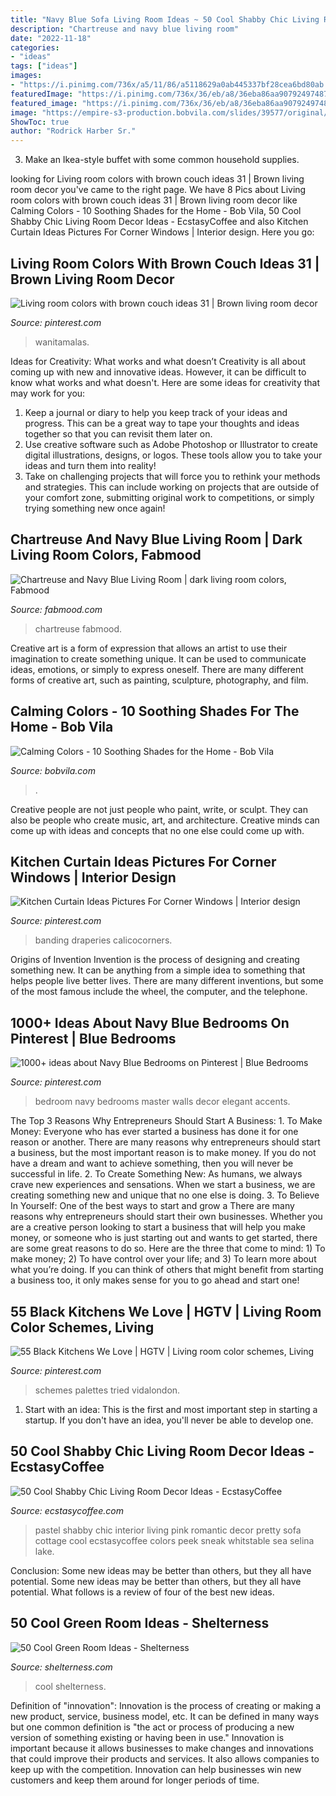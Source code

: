 ```yaml
---
title: "Navy Blue Sofa Living Room Ideas ~ 50 Cool Shabby Chic Living Room Decor Ideas"
description: "Chartreuse and navy blue living room"
date: "2022-11-18"
categories:
- "ideas"
tags: ["ideas"]
images:
- "https://i.pinimg.com/736x/a5/11/86/a5118629a0ab445337bf28cea6bd80ab.jpg"
featuredImage: "https://i.pinimg.com/736x/36/eb/a8/36eba86aa90792497487291bc4171c26.jpg"
featured_image: "https://i.pinimg.com/736x/36/eb/a8/36eba86aa90792497487291bc4171c26.jpg"
image: "https://empire-s3-production.bobvila.com/slides/39577/original/best_calming_paint_colors.jpg?1601413809"
ShowToc: true
author: "Rodrick Harber Sr."
---
```



3. Make an Ikea-style buffet with some common household supplies.

	

		
looking for Living room colors with brown couch ideas 31 | Brown living room decor you've came to the right page. We have 8 Pics about Living room colors with brown couch ideas 31 | Brown living room decor like Calming Colors - 10 Soothing Shades for the Home - Bob Vila, 50 Cool Shabby Chic Living Room Decor Ideas - EcstasyCoffee and also Kitchen Curtain Ideas Pictures For Corner Windows | Interior design. Here you go:
		
    
## Living Room Colors With Brown Couch Ideas 31 | Brown Living Room Decor

<img loading=lazy src="https://i.pinimg.com/736x/42/da/d3/42dad3f5a6cc9ad81b8c4978f635968f.jpg" onerror="this.onerror=null;this.src='https://tse2.mm.bing.net/th?id=OIP.0xGXz16DVCwJ0e4zR-zSZAHaHa&amp;pid=15.1';" alt="Living room colors with brown couch ideas 31 | Brown living room decor">

_Source: pinterest.com_

>wanitamalas. 

	

Ideas for Creativity: What works and what doesn’t
Creativity is all about coming up with new and innovative ideas. However, it can be difficult to know what works and what doesn't. Here are some ideas for creativity that may work for you: 
1. Keep a journal or diary to help you keep track of your ideas and progress. This can be a great way to tape your thoughts and ideas together so that you can revisit them later on. 
2. Use creative software such as Adobe Photoshop or Illustrator to create digital illustrations, designs, or logos. These tools allow you to take your ideas and turn them into reality! 
3. Take on challenging projects that will force you to rethink your methods and strategies. This can include working on projects that are outside of your comfort zone, submitting original work to competitions, or simply trying something new once again! 

    
## Chartreuse And Navy Blue Living Room | Dark Living Room Colors, Fabmood

<img loading=lazy src="https://www.fabmood.com/inspiration/wp-content/uploads/2021/01/1-colour-hex-code-4-570x811.jpg" onerror="this.onerror=null;this.src='https://tse1.mm.bing.net/th?id=OIP.qR1ehncI4RJ0wJfuGki1IgHaKi&amp;pid=15.1';" alt="Chartreuse and Navy Blue Living Room | dark living room colors, Fabmood">

_Source: fabmood.com_

>chartreuse fabmood. 

	

Creative art is a form of expression that allows an artist to use their imagination to create something unique. It can be used to communicate ideas, emotions, or simply to express oneself. There are many different forms of creative art, such as painting, sculpture, photography, and film.

    
## Calming Colors - 10 Soothing Shades For The Home - Bob Vila

<img loading=lazy src="https://empire-s3-production.bobvila.com/slides/39577/original/best_calming_paint_colors.jpg?1601413809" onerror="this.onerror=null;this.src='https://tse3.mm.bing.net/th?id=OIP.kaXsxb2P-xAXjOrh2fxgtgHaFX&amp;pid=15.1';" alt="Calming Colors - 10 Soothing Shades for the Home - Bob Vila">

_Source: bobvila.com_

>. 

	

Creative people are not just people who paint, write, or sculpt. They can also be people who create music, art, and architecture. Creative minds can come up with ideas and concepts that no one else could come up with.

    
## Kitchen Curtain Ideas Pictures For Corner Windows | Interior Design

<img loading=lazy src="https://i.pinimg.com/736x/a5/11/86/a5118629a0ab445337bf28cea6bd80ab.jpg" onerror="this.onerror=null;this.src='https://tse3.mm.bing.net/th?id=OIP.ov2WBeUblU7Ko1Typ_Gy2wHaJ4&amp;pid=15.1';" alt="Kitchen Curtain Ideas Pictures For Corner Windows | Interior design">

_Source: pinterest.com_

>banding draperies calicocorners. 

	

Origins of Invention
Invention is the process of designing and creating something new. It can be anything from a simple idea to something that helps people live better lives. There are many different inventions, but some of the most famous include the wheel, the computer, and the telephone.

    
## 1000+ Ideas About Navy Blue Bedrooms On Pinterest | Blue Bedrooms

<img loading=lazy src="https://i.pinimg.com/736x/94/f7/0e/94f70ecc180937c3c4459b7faeb26a2c--navy-blue-bedrooms-navy-blue-accents-bedroom.jpg" onerror="this.onerror=null;this.src='https://tse1.mm.bing.net/th?id=OIP.P6fK_-YagmrAydC7a5QOxgHaJ0&amp;pid=15.1';" alt="1000+ ideas about Navy Blue Bedrooms on Pinterest | Blue Bedrooms">

_Source: pinterest.com_

>bedroom navy bedrooms master walls decor elegant accents. 

	

The Top 3 Reasons Why Entrepreneurs Should Start A Business: 1. To Make Money: Everyone who has ever started a business has done it for one reason or another. There are many reasons why entrepreneurs should start a business, but the most important reason is to make money. If you do not have a dream and want to achieve something, then you will never be successful in life. 2. To Create Something New: As humans, we always crave new experiences and sensations. When we start a business, we are creating something new and unique that no one else is doing. 3. To Believe In Yourself: One of the best ways to start and grow a
There are many reasons why entrepreneurs should start their own businesses. Whether you are a creative person looking to start a business that will help you make money, or someone who is just starting out and wants to get started, there are some great reasons to do so. Here are the three that come to mind: 1) To make money; 2) To have control over your life; and 3) To learn more about what you’re doing. If you can think of others that might benefit from starting a business too, it only makes sense for you to go ahead and start one!

    
## 55 Black Kitchens We Love | HGTV | Living Room Color Schemes, Living

<img loading=lazy src="https://i.pinimg.com/736x/36/eb/a8/36eba86aa90792497487291bc4171c26.jpg" onerror="this.onerror=null;this.src='https://tse1.mm.bing.net/th?id=OIP.A9DXcP_Zpbh3oZMDDkHUTAHaJ5&amp;pid=15.1';" alt="55 Black Kitchens We Love | HGTV | Living room color schemes, Living">

_Source: pinterest.com_

>schemes palettes tried vidalondon. 

	

1. Start with an idea: This is the first and most important step in starting a startup. If you don't have an idea, you'll never be able to develop one. 

    
## 50 Cool Shabby Chic Living Room Decor Ideas - EcstasyCoffee

<img loading=lazy src="http://www.ecstasycoffee.com/wp-content/uploads/2016/10/Pastel-pink-and-blue-Shabby-chic-interior.jpg" onerror="this.onerror=null;this.src='https://tse1.mm.bing.net/th?id=OIP.fArk3sTVbn5yj4QEp6pBFAHaJ4&amp;pid=15.1';" alt="50 Cool Shabby Chic Living Room Decor Ideas - EcstasyCoffee">

_Source: ecstasycoffee.com_

>pastel shabby chic interior living pink romantic decor pretty sofa cottage cool ecstasycoffee colors peek sneak whitstable sea selina lake. 

	

Conclusion: Some new ideas may be better than others, but they all have potential.
Some new ideas may be better than others, but they all have potential. What follows is a review of four of the best new ideas.

    
## 50 Cool Green Room Ideas - Shelterness

<img loading=lazy src="https://i.shelterness.com/green-room-design-ideas-6.jpeg" onerror="this.onerror=null;this.src='https://tse4.mm.bing.net/th?id=OIP.hycTuXoQX06nt8uC9-lnQgAAAA&amp;pid=15.1';" alt="50 Cool Green Room Ideas - Shelterness">

_Source: shelterness.com_

>cool shelterness. 

	

Definition of "innovation":
Innovation is the process of creating or making a new product, service, business model, etc. It can be defined in many ways but one common definition is "the act or process of producing a new version of something existing or having been in use." 
Innovation is important because it allows businesses to make changes and innovations that could improve their products and services. It also allows companies to keep up with the competition. Innovation can help businesses win new customers and keep them around for longer periods of time.

